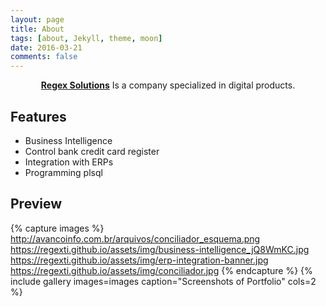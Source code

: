 ```yaml
---
layout: page
title: About
tags: [about, Jekyll, theme, moon]
date: 2016-03-21
comments: false
---
```

    
<center><a href="http://regexti.github.io"><b>Regex Solutions</b></a> Is a company specialized in digital products.</center>

## Features
* Business Intelligence
* Control bank credit card register
* Integration with ERPs
* Programming plsql

## Preview

{% capture images %}
	http://avancoinfo.com.br/arquivos/conciliador_esquema.png
	https://regexti.github.io/assets/img/business-intelligence_jQ8WmKC.jpg
	https://regexti.github.io/assets/img/erp-integration-banner.jpg
	https://regexti.github.io/assets/img/conciliador.jpg
{% endcapture %}
{% include gallery images=images caption="Screenshots of Portfolio" cols=2 %}

